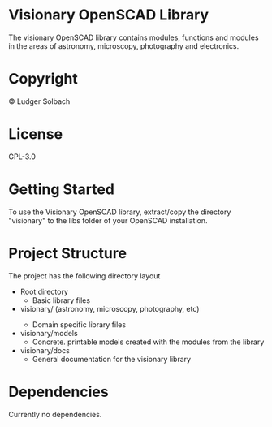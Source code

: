 # Visionary OpenSCAD Library
The visionary OpenSCAD library contains modules, functions and modules in the areas of astronomy, microscopy, photography and electronics.

# Copyright
© Ludger Solbach

# License
GPL-3.0

# Getting Started
To use the Visionary OpenSCAD library, extract/copy the directory "visionary" to the libs folder of your OpenSCAD installation.

# Project Structure
The project has the following directory layout
* Root directory
  * Basic library files
* visionary/<domain> (astronomy, microscopy, photography, etc)
  * Domain specific library files
* visionary/models
  * Concrete. printable models created with the modules from the library 
* visionary/docs
  * General documentation for the visionary library

# Dependencies
Currently no dependencies.

